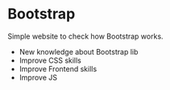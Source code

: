 # Bootstrap

Simple website to check how Bootstrap works.
- New knowledge about Bootstrap lib
- Improve CSS skills
- Improve Frontend skills
- Improve JS 
